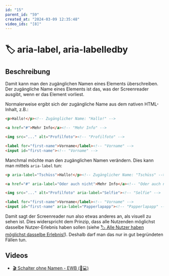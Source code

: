 ```yaml
---
id: "15"
parent_id: "59"
created_at: "2024-03-09 12:35:48"
video_ids: "[8]"
---
```


# 🏷️ aria-label, aria-labelledby

## Beschreibung

Damit kann man den zugänglichen Namen eines Elements überschreiben. Der zugängliche Name eines Elements ist das, was der Screenreader ausgibt, wenn er das Element vorliest.

Normalerweise ergibt sich der zugängliche Name aus dem nativen HTML-Inhalt, z.B.:

```html
<p>Hallo!</p><!-- Zugänglicher Name: "Hallo!" -->

<a href="#">Mehr Info</a><!-- "Mehr Info" -->

<img src="..." alt="Profilfoto"><!-- "Profilfoto" -->

<label for="first-name">Vorname</label><!-- "Vorname" -->
<input id="first-name"><!-- "Vorname" -->
```

Manchmal möchte man den zugänglichen Namen verändern. Dies kann man mittels `aria-label` tun:

```html
<p aria-label="Tschüss">Hallo!</p><!-- Zugänglicher Name: "Tschüss" -->

<a href="#" aria-label="Oder auch nicht">Mehr Info</a><!-- "Oder auch nicht" -->

<img src="..." alt="Profilfoto" aria-label="Selfie"><!-- "Selfie" -->

<label for="first-name">Vorname</label><!-- "Vorname" -->
<input id="first-name" aria-label="Papperlapapp"><!-- "Papperlapapp" -->
```

Damit sagt der Screenreader nun also etwas anderes an, als visuell zu sehen ist. Dies widerspricht dem Prinzip, dass alle Nutzenden möglichst dasselbe Nutzer-Erlebnis haben sollen (siehe [🏷️ Alle Nutzer haben möglichst dasselbe Erlebnis!](/de/tags/alle-nutzer-haben-moeglichst-dasselbe-erlebnis)). Deshalb darf man das nur in gut begründeten Fällen tun.

## Videos

- [🎬 Schalter ohne Namen - EWB (🚨💻)](/de/videos/schalter-ohne-namen-ewb)
